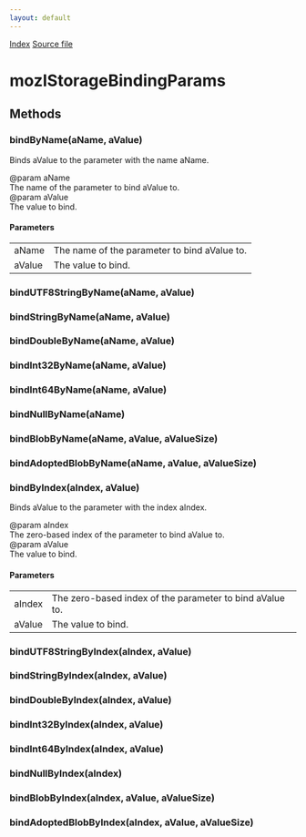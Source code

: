 ```yaml
---
layout: default
---
```

<div id='links'><a href="../index.html">Index</a>
<a href="http://dxr.mozilla.org/mozilla-central/source/storage/public/mozIStorageBindingParams.idl">Source file</a>
</div>

# mozIStorageBindingParams #

## Methods ##

### bindByName(aName, aValue) ###
  
Binds aValue to the parameter with the name aName.  
  
@param aName  
       The name of the parameter to bind aValue to.  
@param aValue  
       The value to bind.  
  

#### Parameters ####

<table>

<tr>
<td>aName</td>
<td>       The name of the parameter to bind aValue to.  
</td>
</tr>

<tr>
<td>aValue</td>
<td>       The value to bind.  
</td>
</tr>

</table>

### bindUTF8StringByName(aName, aValue) ###

### bindStringByName(aName, aValue) ###

### bindDoubleByName(aName, aValue) ###

### bindInt32ByName(aName, aValue) ###

### bindInt64ByName(aName, aValue) ###

### bindNullByName(aName) ###

### bindBlobByName(aName, aValue, aValueSize) ###

### bindAdoptedBlobByName(aName, aValue, aValueSize) ###

### bindByIndex(aIndex, aValue) ###
  
Binds aValue to the parameter with the index aIndex.  
  
@param aIndex  
       The zero-based index of the parameter to bind aValue to.  
@param aValue  
       The value to bind.  
  

#### Parameters ####

<table>

<tr>
<td>aIndex</td>
<td>       The zero-based index of the parameter to bind aValue to.  
</td>
</tr>

<tr>
<td>aValue</td>
<td>       The value to bind.  
</td>
</tr>

</table>

### bindUTF8StringByIndex(aIndex, aValue) ###

### bindStringByIndex(aIndex, aValue) ###

### bindDoubleByIndex(aIndex, aValue) ###

### bindInt32ByIndex(aIndex, aValue) ###

### bindInt64ByIndex(aIndex, aValue) ###

### bindNullByIndex(aIndex) ###

### bindBlobByIndex(aIndex, aValue, aValueSize) ###

### bindAdoptedBlobByIndex(aIndex, aValue, aValueSize) ###
